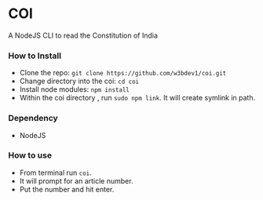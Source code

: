 # COI
A NodeJS CLI to read the Constitution of India

### How to Install
- Clone the repo: `git clone https://github.com/w3bdev1/coi.git`
- Change directory into the coi: `cd coi`
- Install node modules:	`npm install`
- Within the coi directory , run `sudo npm link`. It will create symlink in path.

### Dependency
- NodeJS

### How to use
- From terminal run `coi`.
- It will prompt for an article number.
- Put the number and hit enter.

